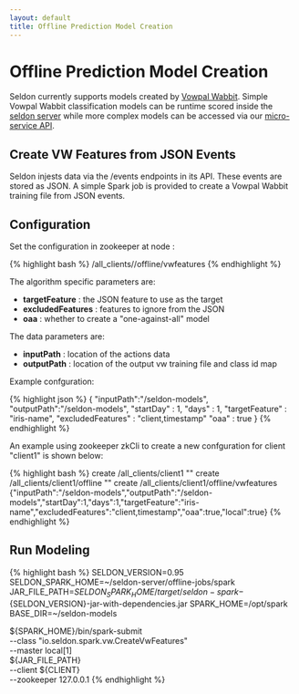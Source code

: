 ```yaml
---
layout: default
title: Offline Prediction Model Creation
---
```


# Offline Prediction Model Creation

Seldon currently supports models created by [Vowpal Wabbit](https://github.com/JohnLangford/vowpal_wabbit/wiki). Simple Vowpal Wabbit classification models can be runtime scored inside the [seldon server](runtime-prediction.html) while more complex models can be accessed via our [micro-service API](pluggable-prediction-algorithms.html#prediction-python-vw).

## Create VW Features from JSON Events
Seldon injests data via the /events endpoints in its API. These events are stored as JSON. A simple Spark job is provided to create a Vowpal Wabbit training file from JSON events.

## Configuration
Set the configuration in zookeeper at node :

{% highlight bash %}
/all_clients/<client>/offline/vwfeatures
{% endhighlight %}

The algorithm specific parameters are:

 * **targetFeature** : the JSON feature to use as the target
 * **excludedFeatures** : features to ignore from the JSON
 * **oaa** :  whether to create a "one-against-all" model

The data parameters are:
 
 * **inputPath** : location of the actions data
 * **outputPath** : location of the output vw training file and class id map

Example confguration:

{% highlight json %}
{
  "inputPath":"/seldon-models",
  "outputPath":"/seldon-models",
  "startDay" : 1,
  "days" : 1,
  "targetFeature" : "iris-name",
  "excludedFeatures" : "client,timestamp"
  "oaa" : true
}
{% endhighlight %}

An example using zookeeper zkCli to create a new confguration for client "client1" is shown below:

{% highlight bash %}
create /all_clients/client1 ""
create /all_clients/client1/offline ""
create /all_clients/client1/offline/vwfeatures {"inputPath":"/seldon-models","outputPath":"/seldon-models","startDay":1,"days":1,"targetFeature":"iris-name","excludedFeatures":"client,timestamp","oaa":true,"local":true}
{% endhighlight %}

## Run Modeling

{% highlight bash %}
SELDON_VERSION=0.95
SELDON_SPARK_HOME=~/seldon-server/offline-jobs/spark
JAR_FILE_PATH=${SELDON_SPARK_HOME}/target/seldon-spark-${SELDON_VERSION}-jar-with-dependencies.jar
SPARK_HOME=/opt/spark
BASE_DIR=~/seldon-models

${SPARK_HOME}/bin/spark-submit \
    --class "io.seldon.spark.vw.CreateVwFeatures" \
    --master local[1] \
    ${JAR_FILE_PATH} \
    --client ${CLIENT} \
    --zookeeper 127.0.0.1 
{% endhighlight %}

